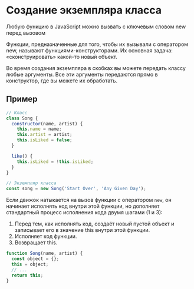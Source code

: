 # Создание экземпляра класса

Любую функцию в JavaScript можно вызвать с ключевым словом new перед вызовом

Функции, предназначенные для того, чтобы их вызывали с оператором new, называют функциями-конструкторами. Их основная задача: «сконструировать» какой-то новый объект.

Во время создания экземпляра в скобках вы можете передать классу любые аргументы. Все эти аргументы передаются прямо в конструктор, где вы можете их обработать.

## Пример

```js
// Класс
class Song {
  constructor(name, artist) {
    this.name = name;
    this.artist = artist;
    this.isLiked = false;
  }

  like() {
    this.isLiked = !this.isLiked;
  }
}

// Экземпляр класса
const song = new Song('Start Over', 'Any Given Day');
```

Если движок натыкается на вызов функции с оператором `new`, он начинает исполнять код внутри этой функции, но дополняет стандартный процесс исполнения кода двумя шагами (1 и 3):

1. Перед тем, как исполнять код, создаёт новый пустой объект и записывает его в значение this внутри этой функции.
2. Исполняет код функции.
3. Возвращает this.

```js
function Song(name, artist) {
  const object = {};
  this = object;
  // ...
  return this;
}
```
